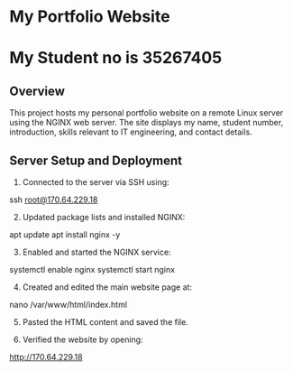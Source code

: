 # My Portfolio Website
# My Student no is 35267405
## Overview

This project hosts my personal portfolio website on a remote Linux server using the NGINX web server. The site displays my name, student number, introduction, skills relevant to IT engineering, and contact details.

## Server Setup and Deployment

1. Connected to the server via SSH using:

ssh root@170.64.229.18




2. Updated package lists and installed NGINX:

apt update
apt install nginx -y





3. Enabled and started the NGINX service:

systemctl enable nginx
systemctl start nginx




4. Created and edited the main website page at:

nano /var/www/html/index.html



5. Pasted the HTML content and saved the file.

6. Verified the website by opening:

http://170.64.229.18
